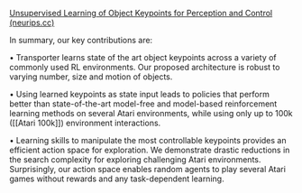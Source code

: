 [Unsupervised Learning of Object Keypoints for Perception and Control (neurips.cc)](https://proceedings.neurips.cc/paper_files/paper/2019/file/dae3312c4c6c7000a37ecfb7b0aeb0e4-Paper.pdf)



In summary, our key contributions are: 

• Transporter learns state of the art object keypoints across a variety of commonly used RL environments. Our proposed architecture is robust to varying number, size and motion of objects. 

• Using learned keypoints as state input leads to policies that perform better than state-of-the-art model-free and model-based reinforcement learning methods on several Atari environments, while using only up to 100k ([[Atari 100k]]) environment interactions. 

• Learning skills to manipulate the most controllable keypoints provides an efficient action space for exploration. We demonstrate drastic reductions in the search complexity for exploring challenging Atari environments. Surprisingly, our action space enables random agents to play several Atari games without rewards and any task-dependent learning.